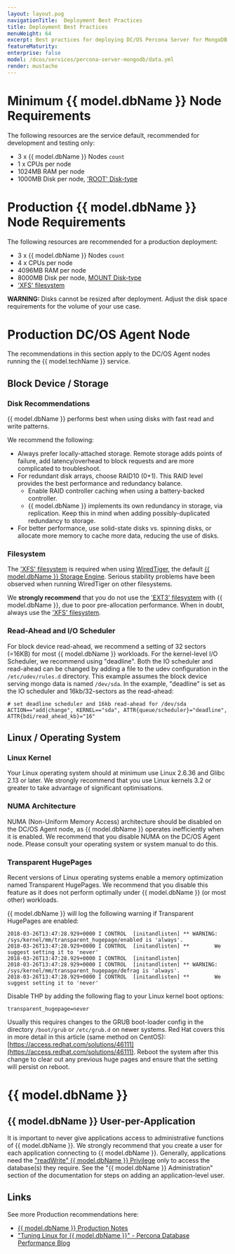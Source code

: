 ```yaml
---
layout: layout.pug
navigationTitle:  Deployment Best Practices
title: Deployment Best Practices
menuWeight: 64
excerpt: Best practices for deploying DC/OS Percona Server for MongoDB
featureMaturity:
enterprise: false
model: /dcos/services/percona-server-mongodb/data.yml
render: mustache
---
```


# Minimum {{ model.dbName }} Node Requirements

The following resources are the service default, recommended for development and testing only:
- 3 x {{ model.dbName }} Nodes `count`
- 1 x CPUs per node
- 1024MB RAM per node
- 1000MB Disk per node, ['ROOT' Disk-type](https://docs.mesosphere.com/1.10/storage/mount-disk-resources/)

# Production {{ model.dbName }} Node Requirements

The following resources are recommended for a production deployment:
- 3 x {{ model.dbName }} Nodes `count`
- 4 x CPUs per node
- 4096MB RAM per node
- 8000MB Disk per node, [MOUNT Disk-type](https://docs.mesosphere.com/1.10/storage/mount-disk-resources/)
- ['XFS' filesystem](https://en.wikipedia.org/wiki/XFS)

<p class="message--warning"><strong>WARNING: </strong> Disks cannot be resized after deployment. Adjust the disk space requirements for the volume of your use case.</p> 


# Production DC/OS Agent Node

The recommendations in this section apply to the DC/OS Agent nodes running the {{ model.techName }} service.

## Block Device / Storage

### Disk Recommendations

{{ model.dbName }} performs best when using disks with fast read and write patterns.

We recommend the following:
- Always prefer locally-attached storage. Remote storage adds points of failure, add latency/overhead to block requests and are more complicated to troubleshoot.
- For redundant disk arrays, choose RAID10 (0+1). This RAID level provides the best performance and redundancy balance.
  - Enable RAID controller caching when using a battery-backed controller.
  - {{ model.dbName }} implements its own redundancy in storage, via replication. Keep this in mind when adding possibly-duplicated redundancy to storage.
- For better performance, use solid-state disks vs. spinning disks, or allocate more memory to cache more data, reducing the use of disks.

### Filesystem
The ['XFS' filesystem](https://en.wikipedia.org/wiki/XFS) is required when using [WiredTiger](https://docs.mongodb.com/manual/core/wiredtiger/), the default [{{ model.dbName }} Storage Engine](https://docs.mongodb.com/manual/core/storage-engines/). Serious stability problems have been observed when running WiredTiger on other filesystems.

We **strongly recommend** that you do not use the ['EXT3' filesystem](https://en.wikipedia.org/wiki/Ext3) with {{ model.dbName }}, due to poor pre-allocation performance. When in doubt, always use the ['XFS' filesystem](https://en.wikipedia.org/wiki/XFS).

### Read-Ahead and I/O Scheduler

For block device read-ahead, we recommend a setting of 32 sectors (=16KB) for most {{ model.dbName }} workloads. For the kernel-level I/O Scheduler, we recommend using "deadline". Both the IO scheduler and read-ahead can be changed by adding a file to the udev configuration in the `/etc/udev/rules.d` directory. This example assumes the block device serving mongo data is named `/dev/sda`. In the example, "deadline" is set as the IO scheduler and 16kb/32-sectors as the read-ahead:

```shell
# set deadline scheduler and 16kb read-ahead for /dev/sda
ACTION=="add|change", KERNEL=="sda", ATTR{queue/scheduler}="deadline", ATTR{bdi/read_ahead_kb}="16"
```

## Linux / Operating System

### Linux Kernel

Your Linux operating system should at minimum use Linux 2.6.36 and Glibc 2.13 or later. We strongly recommend that you use Linux kernels 3.2 or greater to take advantage of significant optimisations.

### NUMA Architecture

NUMA (Non-Uniform Memory Access) architecture should be disabled on the DC/OS Agent node, as {{ model.dbName }} operates inefficiently when it is enabled. We recommend that you disable NUMA on the DC/OS Agent node. Please consult your operating system or system manual to do this.

### Transparent HugePages

Recent versions of Linux operating systems enable a memory optimization named Transparent HugePages. We recommend that you disable this feature as it does not perform optimally under {{ model.dbName }} (or most other) workloads.

{{ model.dbName }} will log the following warning if Transparent HugePages are enabled:

```shell
2018-03-26T13:47:28.929+0000 I CONTROL  [initandlisten] ** WARNING: /sys/kernel/mm/transparent_hugepage/enabled is 'always'.
2018-03-26T13:47:28.929+0000 I CONTROL  [initandlisten] **        We suggest setting it to 'never'
2018-03-26T13:47:28.929+0000 I CONTROL  [initandlisten]
2018-03-26T13:47:28.929+0000 I CONTROL  [initandlisten] ** WARNING: /sys/kernel/mm/transparent_hugepage/defrag is 'always'.
2018-03-26T13:47:28.929+0000 I CONTROL  [initandlisten] **        We suggest setting it to 'never'
```

Disable THP by adding the following flag to your Linux kernel boot options:

```shell
transparent_hugepage=never
```

Usually this requires changes to the GRUB boot-loader config in the directory `/boot/grub` or `/etc/grub.d` on newer systems. Red Hat covers this in more detail in this article (same method on CentOS): [https://access.redhat.com/solutions/46111](https://access.redhat.com/solutions/46111). Reboot the system after this change to clear out any previous huge pages and ensure that the setting will persist on reboot.

# {{ model.dbName }}

## {{ model.dbName }} User-per-Application

It is important to never give applications access to administrative functions of {{ model.dbName }}. We strongly recommend that you create a user for each application connecting to {{ model.dbName }}. Generally, applications need the ["readWrite" {{ model.dbName }} Privilege](https://docs.mongodb.com/manual/reference/built-in-roles/#readWrite) only to access the database(s) they require. See the "{{ model.dbName }} Administration" section of the documentation for steps on adding an application-level user.

## Links

See more Production recommendations here:
- [{{ model.dbName }} Production Notes](https://docs.mongodb.com/manual/administration/production-notes/)
- ["Tuning Linux for {{ model.dbName }}" - Percona Database Performance Blog](https://www.percona.com/blog/2016/08/12/tuning-linux-for-mongodb/)
